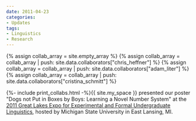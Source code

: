 ```yaml
---
date: 2011-04-23
categories:
- Updates
tags:
- Linguistics
- Research
---
```


{% assign collab_array = site.empty_array %}
{% assign collab_array = collab_array | push: site.data.collaborators["chris_heffner"] %}
{% assign collab_array = collab_array | push: site.data.collaborators["adam_liter"] %}
{% assign collab_array = collab_array | push: site.data.collaborators["cristina_schmitt"] %}

{%- include print_collabs.html -%}{{ site.my_space }}
presented our poster "Dogs not Put in Boxes by Boys: Learning a Novel Number System" at the <a href="https://sites.google.com/site/gleeful2011/">2011 Great Lakes Expo for Experimental and Formal Undergraduate Linguistics</a>, hosted by Michigan State University in East Lansing, MI.

<!-- more -->
